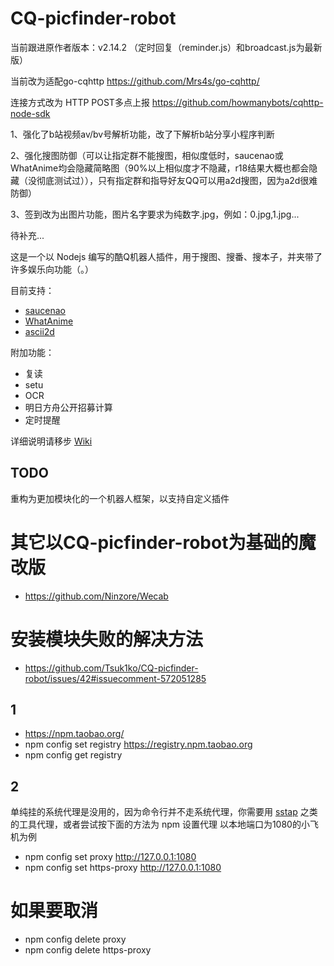 # CQ-picfinder-robot

当前跟进原作者版本：v2.14.2 （定时回复（reminder.js）和broadcast.js为最新版）

当前改为适配go-cqhttp https://github.com/Mrs4s/go-cqhttp/ 

连接方式改为 HTTP POST多点上报 https://github.com/howmanybots/cqhttp-node-sdk

1、强化了b站视频av/bv号解析功能，改了下解析b站分享小程序判断

2、强化搜图防御（可以让指定群不能搜图，相似度低时，saucenao或WhatAnime均会隐藏简略图（90%以上相似度才不隐藏，r18结果大概也都会隐藏（没彻底测试过）），只有指定群和指导好友QQ可以用a2d搜图，因为a2d很难防御）

3、签到改为出图片功能，图片名字要求为纯数字.jpg，例如：0.jpg,1.jpg...

待补充...


这是一个以 Nodejs 编写的酷Q机器人插件，用于搜图、搜番、搜本子，并夹带了许多娱乐向功能（。）

目前支持：

- [saucenao](https://saucenao.com)
- [WhatAnime](https://trace.moe)
- [ascii2d](https://ascii2d.net)

附加功能：

- 复读
- setu
- OCR
- 明日方舟公开招募计算
- 定时提醒

详细说明请移步 [Wiki](https://github.com/Tsuk1ko/CQ-picfinder-robot/wiki)

## TODO

重构为更加模块化的一个机器人框架，以支持自定义插件

# 其它以CQ-picfinder-robot为基础的魔改版
- https://github.com/Ninzore/Wecab

# 安装模块失败的解决方法
* https://github.com/Tsuk1ko/CQ-picfinder-robot/issues/42#issuecomment-572051285
## 1
* https://npm.taobao.org/
* npm config set registry https://registry.npm.taobao.org
* npm config get registry
## 2
单纯挂的系统代理是没用的，因为命令行并不走系统代理，你需要用 [sstap](https://github.com/FQrabbit/SSTap-Rule) 之类的工具代理，或者尝试按下面的方法为 npm 设置代理
以本地端口为1080的小飞机为例
* npm config set proxy http://127.0.0.1:1080
* npm config set https-proxy http://127.0.0.1:1080
# 如果要取消
* npm config delete proxy
* npm config delete https-proxy
